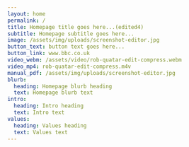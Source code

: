```yaml
---
layout: home
permalink: /
title: Homepage title goes here...(edited4)
subtitle: Homepage subtitle goes here...
image: /assets/img/uploads/screenshot-editor.jpg
button_text: button text goes here...
button_link: www.bbc.co.uk
video_webm: /assets/video/rob-quatar-edit-compress.webm
video_mp4: rob-quatar-edit-compress.m4v
manual_pdf: /assets/img/uploads/screenshot-editor.jpg
blurb:
  heading: Homepage blurb heading
  text: Homepage blurb text
intro:
  heading: Intro heading
  text: Intro text
values:
  heading: Values heading
  text: Values text
---
```


